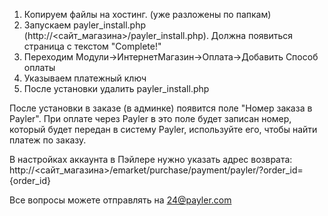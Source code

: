 1. Копируем файлы на хостинг. (уже разложены по папкам)
2. Запускаем payler_install.php (http://<сайт_магазина>/payler_install.php). Должна появиться страница с текстом "Complete!"
3. Переходим Модули->ИнтернетМагазин->Оплата->Добавить Способ оплаты
4. Указываем платежный ключ
5. После установки удалить payler_install.php

После установки в заказе (в админке) появится поле "Номер заказа в Payler". При оплате через Payler в это поле будет записан номер, который будет передан в систему Payler, используйте его, чтобы найти платеж по заказу.

В настройках аккаунта в Пэйлере нужно указать адрес возврата:
http://<сайт_магазина>/emarket/purchase/payment/payler/?order_id={order_id}

Все вопросы можете отправлять на 24@payler.com
